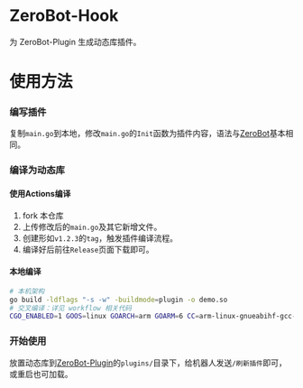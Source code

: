 # ZeroBot-Hook
为 ZeroBot-Plugin 生成动态库插件。

# 使用方法
### 编写插件
复制`main.go`到本地，修改`main.go`的`Init`函数为插件内容，语法与[ZeroBot](https://github.com/wdvxdr1123/ZeroBot)基本相同。
### 编译为动态库
#### 使用Actions编译
1. fork 本仓库
2. 上传修改后的`main.go`及其它新增文件。
3. 创建形如`v1.2.3`的`tag`，触发插件编译流程。
4. 编译好后前往`Release`页面下载即可。
#### 本地编译
```bash
# 本机架构
go build -ldflags "-s -w" -buildmode=plugin -o demo.so
# 交叉编译：详见 workflow 相关代码
CGO_ENABLED=1 GOOS=linux GOARCH=arm GOARM=6 CC=arm-linux-gnueabihf-gcc-9 CXX=g++-9-arm-linux-gnueabihf go build -ldflags="-s -w" -buildmode=plugin -o artifacts/zbpd-linux-armv6
```
### 开始使用
放置动态库到[ZeroBot-Plugin](https://github.com/FloatTech/ZeroBot-Plugin)的`plugins/`目录下，给机器人发送`/刷新插件`即可，或重启也可加载。
